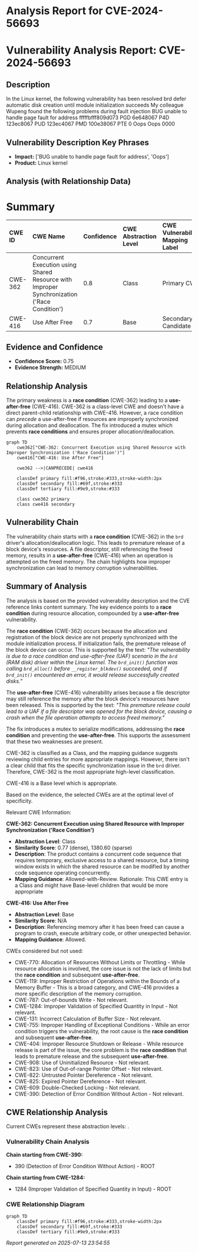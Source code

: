 # Analysis Report for CVE-2024-56693

# Vulnerability Analysis Report: CVE-2024-56693

## Description

In the Linux kernel, the following vulnerability has been resolved brd defer automatic disk creation until module initialization succeeds My colleague Wupeng found the following problems during fault injection BUG unable to handle page fault for address fffffbfff809d073 PGD 6e648067 P4D 123ec8067 PUD 123ec4067 PMD 100e38067 PTE 0 Oops Oops 0000

## Vulnerability Description Key Phrases

- **Impact:** ['BUG unable to handle page fault for address', 'Oops']
- **Product:** Linux kernel

## Analysis (with Relationship Data)

# Summary

| CWE ID  | CWE Name                                                                                               | Confidence | CWE Abstraction Level | CWE Vulnerability Mapping Label | CWE-Vulnerability Mapping Notes |
| :-------- | :------------------------------------------------------------------------------------------------------- | :--------- | :---------------------- | :------------------------------ | :------------------------------ |
| CWE-362   | Concurrent Execution using Shared Resource with Improper Synchronization ('Race Condition') | 0.8        | Class                     | Primary CWE                     | Allowed-with-Review           |
| CWE-416   | Use After Free                                                                                           | 0.7        | Base                      | Secondary Candidate             | Allowed                       |

## Evidence and Confidence

*   **Confidence Score:** 0.75
*   **Evidence Strength:** MEDIUM

## Relationship Analysis

The primary weakness is a **race condition** (CWE-362) leading to a **use-after-free** (CWE-416). CWE-362 is a class-level CWE and doesn't have a direct parent-child relationship with CWE-416. However, a race condition can *precede* a use-after-free if resources are improperly synchronized during allocation and deallocation. The fix introduced a mutex which prevents **race conditions** and ensures proper allocation/deallocation.

```mermaid
graph TD
    cwe362["CWE-362: Concurrent Execution using Shared Resource with Improper Synchronization ('Race Condition')"]
    cwe416["CWE-416: Use After Free"]
    
    cwe362 -->|CANPRECEDE| cwe416

    classDef primary fill:#f96,stroke:#333,stroke-width:2px
    classDef secondary fill:#69f,stroke:#333
    classDef tertiary fill:#9e9,stroke:#333

    class cwe362 primary
    class cwe416 secondary
```

## Vulnerability Chain

The vulnerability chain starts with a **race condition** (CWE-362) in the `brd` driver's allocation/deallocation logic. This leads to premature release of a block device's resources. A file descriptor, still referencing the freed memory, results in a **use-after-free** (CWE-416) when an operation is attempted on the freed memory. The chain highlights how improper synchronization can lead to memory corruption vulnerabilities.

## Summary of Analysis

The analysis is based on the provided vulnerability description and the CVE reference links content summary. The key evidence points to a **race condition** during resource allocation, compounded by a **use-after-free** vulnerability.

The **race condition** (CWE-362) occurs because the allocation and registration of the block device are not properly synchronized with the module initialization process. If initialization fails, the premature release of the block device can occur. This is supported by the text: *"The vulnerability is due to a race condition and use-after-free (UAF) scenario in the `brd` (RAM disk) driver within the Linux kernel. The `brd_init()` function was calling `brd_alloc()` before `__register_blkdev()` succeeded, and if `brd_init()` encountered an error, it would release successfully created disks."*

The **use-after-free** (CWE-416) vulnerability arises because a file descriptor may still reference the memory after the block device's resources have been released. This is supported by the text: *"This premature release could lead to a UAF if a file descriptor was opened for the block device, causing a crash when the file operation attempts to access freed memory."*

The fix introduces a mutex to serialize modifications, addressing the **race condition** and preventing the **use-after-free**. This supports the assessment that these two weaknesses are present.

CWE-362 is classified as a Class, and the mapping guidance suggests reviewing child entries for more appropriate mappings. However, there isn't a clear child that fits the specific synchronization issue in the `brd` driver. Therefore, CWE-362 is the most appropriate high-level classification.

CWE-416 is a Base level which is appropriate.

Based on the evidence, the selected CWEs are at the optimal level of specificity.

Relevant CWE Information:

**CWE-362: Concurrent Execution using Shared Resource with Improper Synchronization ('Race Condition')**

*   **Abstraction Level**: Class
*   **Similarity Score**: 0.77 (dense), 1380.60 (sparse)
*   **Description**: The product contains a concurrent code sequence that requires temporary, exclusive access to a shared resource, but a timing window exists in which the shared resource can be modified by another code sequence operating concurrently.
*   **Mapping Guidance**: Allowed-with-Review. Rationale: This CWE entry is a Class and might have Base-level children that would be more appropriate

**CWE-416: Use After Free**

*   **Abstraction Level**: Base
*   **Similarity Score**: N/A
*   **Description**: Referencing memory after it has been freed can cause a program to crash, execute arbitrary code, or other unexpected behavior.
*   **Mapping Guidance**: Allowed.

CWEs considered but not used:

*   CWE-770: Allocation of Resources Without Limits or Throttling - While resource allocation is involved, the core issue is not the lack of limits but the **race condition** and subsequent **use-after-free**.
*   CWE-119: Improper Restriction of Operations within the Bounds of a Memory Buffer - This is a broad category, and CWE-416 provides a more specific description of the memory corruption.
*   CWE-787: Out-of-bounds Write - Not relevant.
*   CWE-1284: Improper Validation of Specified Quantity in Input - Not relevant.
*   CWE-131: Incorrect Calculation of Buffer Size - Not relevant.
*   CWE-755: Improper Handling of Exceptional Conditions - While an error condition triggers the vulnerability, the root cause is the **race condition** and subsequent **use-after-free**.
*   CWE-404: Improper Resource Shutdown or Release - While resource release is part of the issue, the core problem is the **race condition** that leads to premature release and the subsequent **use-after-free**.
*   CWE-908: Use of Uninitialized Resource - Not relevant.
*   CWE-823: Use of Out-of-range Pointer Offset - Not relevant.
*   CWE-822: Untrusted Pointer Dereference - Not relevant.
*   CWE-825: Expired Pointer Dereference - Not relevant.
*   CWE-609: Double-Checked Locking - Not relevant.
*   CWE-390: Detection of Error Condition Without Action - Not relevant.


## CWE Relationship Analysis

Current CWEs represent these abstraction levels: .


### Vulnerability Chain Analysis

**Chain starting from CWE-390:**
- 390 (Detection of Error Condition Without Action) - ROOT


**Chain starting from CWE-1284:**
- 1284 (Improper Validation of Specified Quantity in Input) - ROOT



### CWE Relationship Diagram

```mermaid
graph TD
    classDef primary fill:#f96,stroke:#333,stroke-width:2px
    classDef secondary fill:#69f,stroke:#333
    classDef tertiary fill:#9e9,stroke:#333
```



*Report generated on 2025-07-13 23:54:55*
